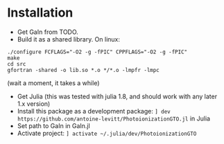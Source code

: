 # Installation
* Get GaIn from TODO.
* Build it as a shared library. On linux:
```
./configure FCFLAGS="-O2 -g -fPIC" CPPFLAGS="-O2 -g -fPIC"
make
cd src
gfortran -shared -o lib.so *.o */*.o -lmpfr -lmpc
```
(wait a moment, it takes a while)
* Get Julia (this was tested with julia 1.8, and should work with any later 1.x version)
* Install this package as a development package: `] dev https://github.com/antoine-levitt/PhotoionizationGTO.jl` in Julia
* Set path to GaIn in GaIn.jl
* Activate project: `] activate ~/.julia/dev/PhotoionizationGTO`
